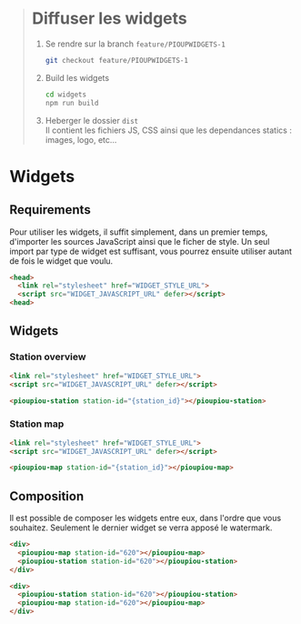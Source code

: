 > # Diffuser les widgets
>
> 1. Se rendre sur la branch `feature/PIOUPWIDGETS-1`
>    ```bash
>    git checkout feature/PIOUPWIDGETS-1
>    ```
> 2. Build les widgets
>    ```bash
>    cd widgets
>    npm run build
>    ```
> 2. Heberger le dossier `dist`  
>    Il contient les fichiers JS, CSS ainsi que les dependances statics : images, logo, etc...
>  
>

# Widgets

## Requirements
Pour utiliser les widgets, il suffit simplement, dans un premier temps, d'importer les sources JavaScript ainsi que le ficher de style.
Un seul import par type de widget est suffisant, vous pourrez ensuite utiliser autant de fois le widget que voulu.
```html
<head>
  <link rel="stylesheet" href="WIDGET_STYLE_URL">
  <script src="WIDGET_JAVASCRIPT_URL" defer></script>
<head>
```

## Widgets

### Station overview
```html
<link rel="stylesheet" href="WIDGET_STYLE_URL">
<script src="WIDGET_JAVASCRIPT_URL" defer></script>
```
```html
<pioupiou-station station-id="{station_id}"></pioupiou-station>
```
> <pioupiou-station station-id="620"></pioupiou-station>

### Station map
```html
<link rel="stylesheet" href="WIDGET_STYLE_URL">
<script src="WIDGET_JAVASCRIPT_URL" defer></script>
```
```html
<pioupiou-map station-id="{station_id}"></pioupiou-map>
```

> <pioupiou-map station-id="620"></pioupiou-station>

## Composition

Il est possible de composer les widgets entre eux, dans l'ordre que vous souhaitez.
Seulement le dernier widget se verra apposé le watermark.
```html
<div>
  <pioupiou-map station-id="620"></pioupiou-map>
  <pioupiou-station station-id="620"></pioupiou-station>
</div>
```
<div>
  <pioupiou-map station-id="620"></pioupiou-map>
  <pioupiou-station station-id="620"></pioupiou-station>
</div>

```html
<div>
  <pioupiou-station station-id="620"></pioupiou-station>
  <pioupiou-map station-id="620"></pioupiou-map>
</div>
```
<div>
  <pioupiou-station station-id="620"></pioupiou-station>
  <pioupiou-map station-id="620"></pioupiou-map>
</div>

<!-- pioupiou-station js:52.1KB css:22.9KB -->
<script src="./dist/station-overview.js"></script>
<link rel="stylesheet" href="./dist/station-overview.css">

<!-- pioupiou-map js:97.1KB css:23.4KB -->
<script src="./dist/map-content.js"></script>
<link rel="stylesheet" href="./dist/map-content.css">